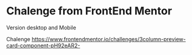 # Chalenge from FrontEnd Mentor

Version desktop and Mobile

Chalenge https://www.frontendmentor.io/challenges/3column-preview-card-component-pH92eAR2-
